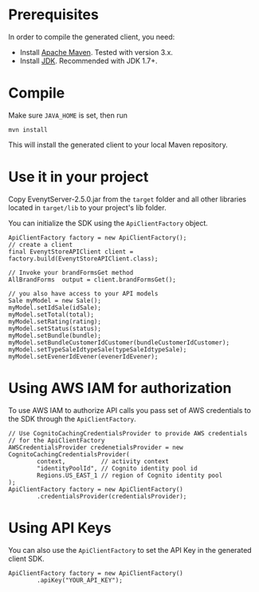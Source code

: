 # Prerequisites
In order to compile the generated client, you need:
* Install [Apache Maven](https://maven.apache.org). Tested with version 3.x.
* Install [JDK](https://docs.oracle.com/javase/8/docs/technotes/guides/install/install_overview.html). Recommended with JDK 1.7+.

# Compile
Make sure `JAVA_HOME` is set, then run

```
mvn install
```

This will install the generated client to your local Maven repository.

# Use it in your project
Copy EvenytServer-2.5.0.jar from the `target` folder and all other libraries located in `target/lib` to your project's lib folder.

You can initialize the SDK using the `ApiClientFactory` object.

```
ApiClientFactory factory = new ApiClientFactory();
// create a client
final EvenytStoreAPIClient client = factory.build(EvenytStoreAPIClient.class);

// Invoke your brandFormsGet method
AllBrandForms  output = client.brandFormsGet();

// you also have access to your API models
Sale myModel = new Sale();
myModel.setIdSale(idSale);
myModel.setTotal(total);
myModel.setRating(rating);
myModel.setStatus(status);
myModel.setBundle(bundle);
myModel.setBundleCustomerIdCustomer(bundleCustomerIdCustomer);
myModel.setTypeSaleIdtypeSale(typeSaleIdtypeSale);
myModel.setEvenerIdEvener(evenerIdEvener);

```

# Using AWS IAM for authorization
To use AWS IAM to authorize API calls you pass set of AWS credentials to the SDK through the `ApiClientFactory`.

```
// Use CognitoCachingCredentialsProvider to provide AWS credentials
// for the ApiClientFactory
AWSCredentialsProvider credenetialsProvider = new CognitoCachingCredentialsProvider(
        context,          // activity context
        "identityPoolId", // Cognito identity pool id
        Regions.US_EAST_1 // region of Cognito identity pool
);
ApiClientFactory factory = new ApiClientFactory()
        .credentialsProvider(credentialsProvider);
```

# Using API Keys
You can also use the `ApiClientFactory` to set the API Key in the generated client SDK.

```
ApiClientFactory factory = new ApiClientFactory()
        .apiKey("YOUR_API_KEY");
```
